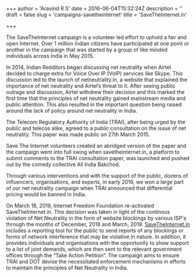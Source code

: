 +++
author = 'Aravind R S'
date = 2016-06-04T15:32:24Z
description = ''
draft = false
slug = 'campaigns-savetheinternet'
title = 'SaveTheInternet.in'

+++


The SaveTheInternet campaign is a volunteer led effort to uphold a fair and open Internet. Over 1 million Indian citizens have participated at one point or another in the campaign that was started by a group of like minded individuals across India in May 2015. 

In 2014, Indian Redditors began discussing net neutrality when Airtel decided to charge extra for Voice Over IP (VoIP) services like Skype. This discussion led to the launch of netneutrality.in, a website that explained the importance of net neutrality and Airtel’s threat to it. After seeing public outrage and discussion, Airtel withdrew their decision and this marked the first time that the principles of net neutrality gained mainstream media and public attention. This also resulted in the important question being raised around the lack of policy around net neutrality in India. 

The Telecom Regulatory Authority of India (TRAI), after being urged by the public and telecos alike, agreed to a public consultation on the issue of net neutrality. This paper was made public on 27th March 2015. 

Save The Internet volunteers created an abridged version of the paper and the campaign went into full swing when savetheinternet.in, a platform to submit comments to the TRAI consultation paper, was launched and pushed out by the comedy collective All India Bakchod.

Through various interventions and with the support of the public, dozens of influencers, organisations, and experts, in early 2016, we won a large part of our net neutrality campaign when TRAI announced that differential pricing would be banned in India. 

On March 18, 2019, Internet Freedom Foundation re-activated SaveTheInternet.in. This decision was taken in light of the continous violation of Net Neutrality in the form of website blockings by various ISP's through the months of December, 2018 and March, 2019. [SaveTheInternet.in](https://savetheinternet.in/) includes a reporting tool for the public to send reports of any blockings or forms of network interference that may be violative in nature. In addition, it provides individuals and organisations with the opportunity to show support to a list of joint demands, which are then sent to the relevant government offices through the “Take Action Petition”. The campaign aims to ensure TRAI and DOT devise the necessitated enforcement mechanisms in efforts to maintain the principles of Net Neutrality in India.

